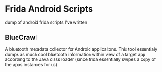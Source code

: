 # Frida Android Scripts
dump of android frida scripts I've written

## BlueCrawl
A bluetooth metadata collector for Android applicaitons. This tool essentialy dumps as much cool bluetooth information within view of a target app according to the Java class loader (since frida essentially swipes a copy of the apps instances for us)

